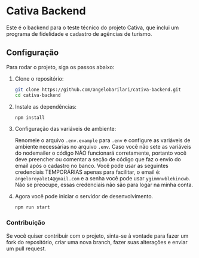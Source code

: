 # Cativa Backend

Este é o backend para o teste técnico do projeto Cativa, que inclui um programa de fidelidade e cadastro de agências de turismo.

## Configuração

Para rodar o projeto, siga os passos abaixo:

1. Clone o repositório:

    ```sh
    git clone https://github.com/angelobarilari/cativa-backend.git
    cd cativa-backend
    ```

2. Instale as dependências:

    ```sh
    npm install
    ```

3. Configuração das variáveis de ambiente:

   Renomeie o arquivo `.env.example` para `.env` e configure as variáveis de ambiente necessárias no arquivo `.env`. Caso você não sete as variáveis do nodemailer o código NÃO funcionará corretamente, portanto você deve preencher ou comentar a seção de código que faz o envio do email após o cadastro no banco. Você pode usar as seguintes credenciais TEMPORÁRIAS apenas para facilitar, o email é: ```angeloroyale14@gmail.com``` e a senha você pode usar ```ygimmnwblekincwb```. Não se preocupe, essas credenciais não são para logar na minha conta.

4. Agora você pode iniciar o servidor de desenvolvimento.

    ```sh
    npm run start
     ```

### Contribuição

Se você quiser contribuir com o projeto, sinta-se à vontade para fazer um fork do repositório, criar uma nova branch, fazer suas alterações e enviar um pull request.
